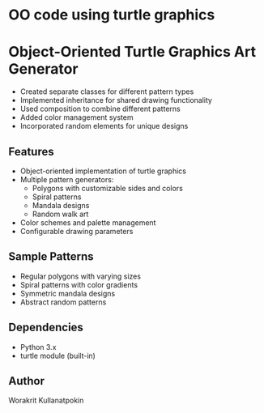 # OO code using turtle graphics

# Object-Oriented Turtle Graphics Art Generator
- Created separate classes for different pattern types
- Implemented inheritance for shared drawing functionality
- Used composition to combine different patterns
- Added color management system
- Incorporated random elements for unique designs

## Features
- Object-oriented implementation of turtle graphics
- Multiple pattern generators:
  - Polygons with customizable sides and colors
  - Spiral patterns
  - Mandala designs
  - Random walk art
- Color schemes and palette management
- Configurable drawing parameters

## Sample Patterns
- Regular polygons with varying sizes
- Spiral patterns with color gradients
- Symmetric mandala designs
- Abstract random patterns

## Dependencies
- Python 3.x
- turtle module (built-in)

## Author
Worakrit Kullanatpokin